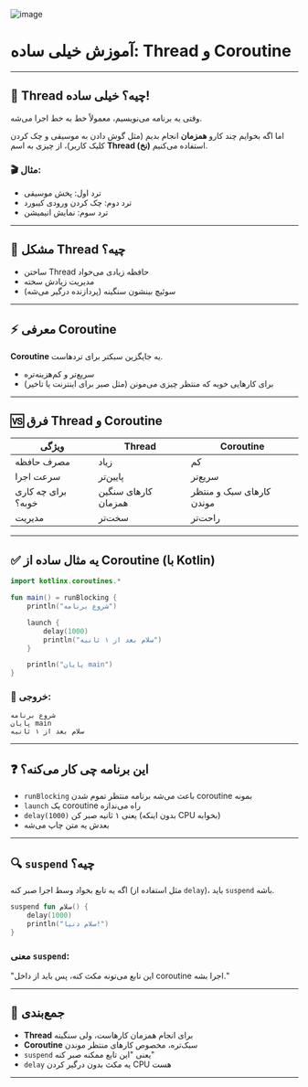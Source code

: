 ![image](https://github.com/user-attachments/assets/4bcd1fb5-269e-428f-975a-bce61801b5fb)


# آموزش خیلی ساده: Thread و Coroutine


---

## 🧵 Thread چیه؟ خیلی ساده!

وقتی یه برنامه می‌نویسیم، معمولاً خط به خط اجرا می‌شه.

اما اگه بخوایم چند کارو **همزمان** انجام بدیم (مثل گوش دادن به موسیقی و چک کردن کلیک کاربر)، از چیزی به اسم **Thread (نخ)** استفاده می‌کنیم.

### 🎬 مثال:

- ترد اول: پخش موسیقی  
- ترد دوم: چک کردن ورودی کیبورد  
- ترد سوم: نمایش انیمیشن

---

## 🧨 مشکل Thread چیه؟

- ساختن Thread حافظه زیادی می‌خواد
- مدیریت زیادش سخته
- سوئیچ بینشون سنگینه (پردازنده درگیر می‌شه)

---

## ⚡ معرفی Coroutine

**Coroutine** یه جایگزین سبکتر برای تردهاست.

- سریع‌تر و کم‌هزینه‌تره
- برای کارهایی خوبه که منتظر چیزی می‌مونن (مثل صبر برای اینترنت یا تاخیر)

---

## 🆚 فرق Thread و Coroutine

| ویژگی | Thread | Coroutine |
|-------|--------|-----------|
| مصرف حافظه | زیاد | کم |
| سرعت اجرا | پایین‌تر | سریع‌تر |
| برای چه کاری خوبه؟ | کارهای سنگین همزمان | کارهای سبک و منتظر موندن |
| مدیریت | سخت‌تر | راحت‌تر |

---

## ✅ یه مثال ساده از Coroutine (با Kotlin)

```kotlin
import kotlinx.coroutines.*

fun main() = runBlocking {
    println("شروع برنامه")

    launch {
        delay(1000)
        println("سلام بعد از ۱ ثانیه")
    }

    println("پایان main")
}
````

### 🧠 خروجی:

```
شروع برنامه  
پایان main  
سلام بعد از ۱ ثانیه
```

---

## ❓ این برنامه چی کار می‌کنه؟

* `runBlocking` باعث می‌شه برنامه منتظر تموم شدن coroutine بمونه
* `launch` یک coroutine راه می‌ندازه
* `delay(1000)` یعنی ۱ ثانیه صبر کن (بدون اینکه CPU بخوابه)
* بعدش یه متن چاپ می‌شه

---

## 🔍 `suspend` چیه؟

اگه یه تابع بخواد وسط اجرا صبر کنه (مثل استفاده از `delay`)، باید `suspend` باشه.

```kotlin
suspend fun سلام() {
    delay(1000)
    println("سلام دنیا!")
}
```

### معنی `suspend`:

"این تابع می‌تونه مکث کنه، پس باید از داخل coroutine اجرا بشه."

---

## 📝 جمع‌بندی

* **Thread** برای انجام همزمان کارهاست، ولی سنگینه
* **Coroutine** سبک‌تره، مخصوص کارهای منتظر موندن
* `suspend` یعنی "این تابع ممکنه صبر کنه"
* `delay` یه مکث بدون درگیر کردن CPU هست

---

